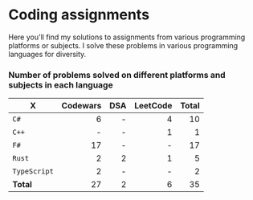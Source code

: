 # Coding assignments

Here you'll find my solutions to assignments from various programming platforms or subjects.
I solve these problems in various programming languages for diversity.

### Number of problems solved on different platforms and subjects in each language

| X | Codewars | DSA | LeetCode | Total |
| - |  -: | -: | -: | -: |
| `C#` | 6 | - | 4 | 10
| `C++` | - | - | 1 | 1
| `F#` | 17 | - | - | 17
| `Rust` | 2 | 2 | 1 | 5
| `TypeScript` | 2 | - | - | 2
| **Total** | 27 | 2 | 6 | 35 |